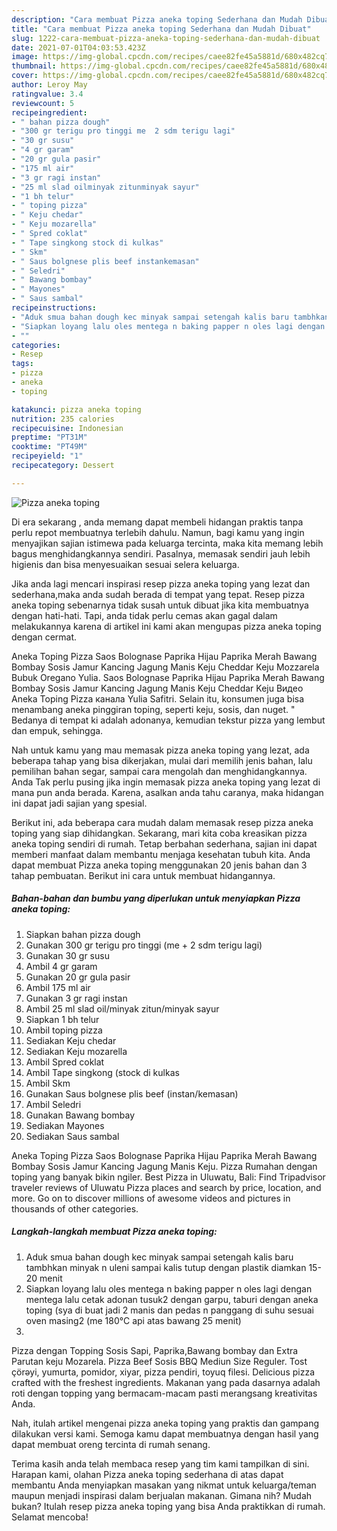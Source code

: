 ```yaml
---
description: "Cara membuat Pizza aneka toping Sederhana dan Mudah Dibuat"
title: "Cara membuat Pizza aneka toping Sederhana dan Mudah Dibuat"
slug: 1222-cara-membuat-pizza-aneka-toping-sederhana-dan-mudah-dibuat
date: 2021-07-01T04:03:53.423Z
image: https://img-global.cpcdn.com/recipes/caee82fe45a5881d/680x482cq70/pizza-aneka-toping-foto-resep-utama.jpg
thumbnail: https://img-global.cpcdn.com/recipes/caee82fe45a5881d/680x482cq70/pizza-aneka-toping-foto-resep-utama.jpg
cover: https://img-global.cpcdn.com/recipes/caee82fe45a5881d/680x482cq70/pizza-aneka-toping-foto-resep-utama.jpg
author: Leroy May
ratingvalue: 3.4
reviewcount: 5
recipeingredient:
- " bahan pizza dough"
- "300 gr terigu pro tinggi me  2 sdm terigu lagi"
- "30 gr susu"
- "4 gr garam"
- "20 gr gula pasir"
- "175 ml air"
- "3 gr ragi instan"
- "25 ml slad oilminyak zitunminyak sayur"
- "1 bh telur"
- " toping pizza"
- " Keju chedar"
- " Keju mozarella"
- " Spred coklat"
- " Tape singkong stock di kulkas"
- " Skm"
- " Saus bolgnese plis beef instankemasan"
- " Seledri"
- " Bawang bombay"
- " Mayones"
- " Saus sambal"
recipeinstructions:
- "Aduk smua bahan dough kec minyak sampai setengah kalis baru tambhkan minyak n uleni sampai kalis tutup dengan plastik diamkan 15-20 menit"
- "Siapkan loyang lalu oles mentega n baking papper n oles lagi dengan mentega lalu cetak adonan tusuk2 dengan garpu, taburi dengan aneka toping (sya di buat jadi 2 manis dan pedas n panggang di suhu sesuai oven masing2 (me 180°C api atas bawang 25 menit)"
- ""
categories:
- Resep
tags:
- pizza
- aneka
- toping

katakunci: pizza aneka toping 
nutrition: 235 calories
recipecuisine: Indonesian
preptime: "PT31M"
cooktime: "PT49M"
recipeyield: "1"
recipecategory: Dessert

---
```



![Pizza aneka toping](https://img-global.cpcdn.com/recipes/caee82fe45a5881d/680x482cq70/pizza-aneka-toping-foto-resep-utama.jpg)

Di era  sekarang , anda memang dapat membeli hidangan praktis tanpa perlu repot membuatnya terlebih dahulu. Namun, bagi kamu yang ingin menyajikan sajian istimewa pada keluarga tercinta, maka kita memang lebih bagus menghidangkannya sendiri. Pasalnya, memasak sendiri jauh lebih higienis dan bisa menyesuaikan sesuai selera keluarga.

Jika anda lagi mencari inspirasi resep pizza aneka toping yang lezat dan sederhana,maka anda sudah berada di tempat yang tepat. Resep pizza aneka toping  sebenarnya tidak susah untuk dibuat jika kita membuatnya dengan hati-hati. Tapi, anda tidak perlu cemas akan gagal dalam melakukannya 
karena di artikel ini kami akan mengupas pizza aneka toping dengan cermat.  

Aneka Toping Pizza Saos Bolognase Paprika Hijau Paprika Merah Bawang Bombay Sosis Jamur Kancing Jagung Manis Keju Cheddar Keju Mozzarela Bubuk Oregano Yulia. Saos Bolognase Paprika Hijau Paprika Merah Bawang Bombay Sosis Jamur Kancing Jagung Manis Keju Cheddar Keju Видео Aneka Toping Pizza канала Yulia Safitri. Selain itu, konsumen juga bisa menambang aneka pinggiran toping, seperti keju, sosis, dan nuget. &#34; Bedanya di tempat ki adalah adonanya, kemudian tekstur pizza yang lembut dan empuk, sehingga.

Nah untuk kamu yang mau memasak pizza aneka toping yang lezat, ada beberapa tahap yang bisa dikerjakan, mulai dari memilih jenis bahan, lalu pemilihan bahan segar, sampai cara mengolah dan menghidangkannya. Anda Tak perlu pusing jika ingin memasak pizza aneka toping yang lezat di mana pun anda berada. Karena, asalkan anda  tahu caranya, maka hidangan ini dapat jadi sajian yang spesial.

Berikut ini, ada beberapa cara mudah dalam memasak resep pizza aneka toping yang siap dihidangkan. Sekarang, mari kita coba kreasikan pizza aneka toping sendiri di rumah. Tetap berbahan sederhana, sajian ini dapat memberi manfaat dalam membantu menjaga kesehatan tubuh kita. Anda dapat membuat Pizza aneka toping menggunakan 20 jenis bahan dan 3 tahap pembuatan. Berikut ini cara untuk membuat hidangannya.

<!--inarticleads1-->

##### Bahan-bahan dan bumbu yang diperlukan untuk menyiapkan Pizza aneka toping:

1. Siapkan  bahan pizza dough
1. Gunakan 300 gr terigu pro tinggi (me + 2 sdm terigu lagi)
1. Gunakan 30 gr susu
1. Ambil 4 gr garam
1. Gunakan 20 gr gula pasir
1. Ambil 175 ml air
1. Gunakan 3 gr ragi instan
1. Ambil 25 ml slad oil/minyak zitun/minyak sayur
1. Siapkan 1 bh telur
1. Ambil  toping pizza
1. Sediakan  Keju chedar
1. Sediakan  Keju mozarella
1. Ambil  Spred coklat
1. Ambil  Tape singkong (stock di kulkas
1. Ambil  Skm
1. Gunakan  Saus bolgnese plis beef (instan/kemasan)
1. Ambil  Seledri
1. Gunakan  Bawang bombay
1. Sediakan  Mayones
1. Sediakan  Saus sambal


Aneka Toping Pizza Saos Bolognase Paprika Hijau Paprika Merah Bawang Bombay Sosis Jamur Kancing Jagung Manis Keju. Pizza Rumahan dengan toping yang banyak bikin ngiler. Best Pizza in Uluwatu, Bali: Find Tripadvisor traveler reviews of Uluwatu Pizza places and search by price, location, and more. Go on to discover millions of awesome videos and pictures in thousands of other categories. 

<!--inarticleads2-->

##### Langkah-langkah membuat Pizza aneka toping:

1. Aduk smua bahan dough kec minyak sampai setengah kalis baru tambhkan minyak n uleni sampai kalis tutup dengan plastik diamkan 15-20 menit
1. Siapkan loyang lalu oles mentega n baking papper n oles lagi dengan mentega lalu cetak adonan tusuk2 dengan garpu, taburi dengan aneka toping (sya di buat jadi 2 manis dan pedas n panggang di suhu sesuai oven masing2 (me 180°C api atas bawang 25 menit)
1. 


Pizza dengan Topping Sosis Sapi, Paprika,Bawang bombay dan Extra Parutan keju Mozarela. Pizza Beef Sosis BBQ Mediun Size Reguler. Tost çörəyi, yumurta, pomidor, xiyar, pizza pendiri, toyuq filesi. Delicious pizza crafted with the freshest ingredients. Makanan yang pada dasarnya adalah roti dengan topping yang bermacam-macam pasti merangsang kreativitas Anda. 

Nah, itulah artikel mengenai  pizza aneka toping  yang praktis dan gampang dilakukan versi kami. Semoga kamu dapat membuatnya dengan hasil yang dapat membuat oreng tercinta di rumah senang. 

Terima kasih anda telah membaca resep yang tim kami tampilkan di sini. Harapan kami, olahan  Pizza aneka toping sederhana di atas dapat membantu Anda menyiapkan masakan yang nikmat untuk keluarga/teman maupun menjadi inspirasi dalam berjualan makanan. Gimana nih? Mudah bukan? Itulah resep pizza aneka toping yang bisa Anda praktikkan di rumah. Selamat mencoba!

